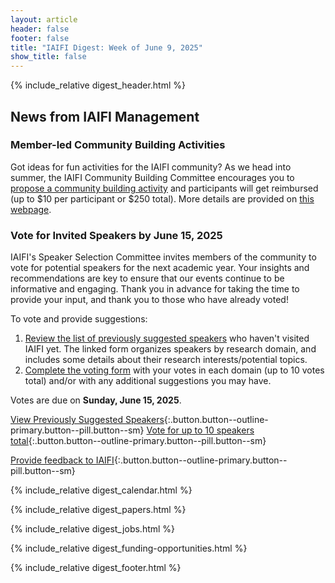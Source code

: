 ```yaml
---
layout: article
header: false
footer: false
title: "IAIFI Digest: Week of June 9, 2025"
show_title: false
--- 
```


{% include_relative digest_header.html %}

## News from IAIFI Management

### Member-led Community Building Activities
Got ideas for fun activities for the IAIFI community? As we head into summer, the IAIFI Community Building Committee encourages you to [propose a community building activity](https://app.smartsheet.com/b/form/11c9f5109efc4abd907ccde4a5d3d37e) and participants will get reimbursed (up to $10 per participant or $250 total). More details are provided on [this webpage](https://iaifi.org/social-activities).

### Vote for Invited Speakers by June 15, 2025

IAIFI's Speaker Selection Committee invites members of the community to vote for potential speakers for the next academic year. Your insights and recommendations are key to ensure that our events continue to be informative and engaging. Thank you in advance for taking the time to provide your input, and thank you to those who have already voted! 

To vote and provide suggestions: 
1. [Review the list of previously suggested speakers](https://app.smartsheet.com/b/publish?EQBCT=96ba565d3d6f47f4b01ba2f0c4369b91) who haven't visited IAIFI yet. The linked form organizes speakers by research domain, and includes some details about their research interests/potential topics.
2. [Complete the voting form](https://app.smartsheet.com/b/form/0196fea43a147231a5b29b44758d17b4) with your votes in each domain (up to 10 votes total) and/or with any additional suggestions you may have. 

Votes are due on **Sunday, June 15, 2025**. 

[View Previously Suggested Speakers](https://app.smartsheet.com/b/publish?EQBCT=96ba565d3d6f47f4b01ba2f0c4369b91){:.button.button--outline-primary.button--pill.button--sm}  [Vote for up to 10 speakers total](https://app.smartsheet.com/b/form/0196fea43a147231a5b29b44758d17b4){:.button.button--outline-primary.button--pill.button--sm} 

[Provide feedback to IAIFI](https://forms.gle/hk2mrqjaLY8nCZrE6){:.button.button--outline-primary.button--pill.button--sm}

{% include_relative digest_calendar.html %}

{% include_relative digest_papers.html %}
 
{% include_relative digest_jobs.html %}

{% include_relative digest_funding-opportunities.html %}

{% include_relative digest_footer.html %}
